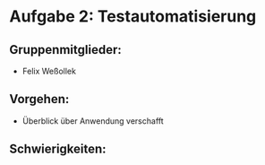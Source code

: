 # Aufgabe 2: Testautomatisierung

## Gruppenmitglieder:
- Felix Weßollek

## Vorgehen:
- Überblick über Anwendung verschafft


## Schwierigkeiten:
